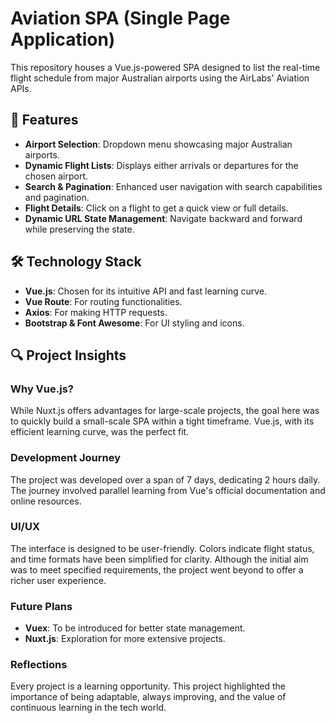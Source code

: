 # Aviation SPA (Single Page Application)

This repository houses a Vue.js-powered SPA designed to list the real-time flight schedule from major Australian airports using the AirLabs' Aviation APIs.

## 🚀 Features

- **Airport Selection**: Dropdown menu showcasing major Australian airports.
- **Dynamic Flight Lists**: Displays either arrivals or departures for the chosen airport.
- **Search & Pagination**: Enhanced user navigation with search capabilities and pagination.
- **Flight Details**: Click on a flight to get a quick view or full details.
- **Dynamic URL State Management**: Navigate backward and forward while preserving the state.

## 🛠️ Technology Stack

- **Vue.js**: Chosen for its intuitive API and fast learning curve.
- **Vue Route**: For routing functionalities.
- **Axios**: For making HTTP requests.
- **Bootstrap & Font Awesome**: For UI styling and icons.

## 🔍 Project Insights

### Why Vue.js?

While Nuxt.js offers advantages for large-scale projects, the goal here was to quickly build a small-scale SPA within a tight timeframe. Vue.js, with its efficient learning curve, was the perfect fit.

### Development Journey

The project was developed over a span of 7 days, dedicating 2 hours daily. The journey involved parallel learning from Vue's official documentation and online resources.

### UI/UX

The interface is designed to be user-friendly. Colors indicate flight status, and time formats have been simplified for clarity. Although the initial aim was to meet specified requirements, the project went beyond to offer a richer user experience.

### Future Plans

- **Vuex**: To be introduced for better state management.
- **Nuxt.js**: Exploration for more extensive projects.

### Reflections

Every project is a learning opportunity. This project highlighted the importance of being adaptable, always improving, and the value of continuous learning in the tech world.


